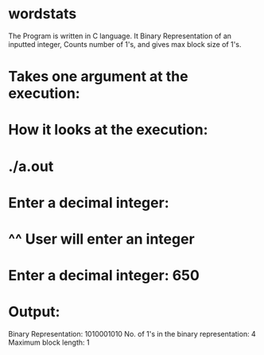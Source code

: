 # wordstats

The Program is written in C language. It Binary Representation of an inputted integer, Counts number of 1's, and gives max block size of 1's.

# Takes one argument at the execution:

# How it looks at the execution:
# ./a.out
# Enter a decimal integer:

# ^^ User will enter an integer

# Enter a decimal integer: 650

# Output:

Binary Representation: 1010001010
No. of 1's in the binary representation: 4
Maximum block length: 1

